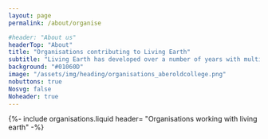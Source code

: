 ```yaml
---
layout: page
permalink: /about/organise

#header: "About us"
headerTop: "About"
title: "Organisations contributing to Living Earth"
subtitle: "Living Earth has developed over a number of years with multiple contributions from a range of organisations with interests in Earth observations for environmental change."
background: "#01060D"
image: "/assets/img/heading/organisations_aberoldcollege.png"  
nobuttons: true
Nosvg: false
Noheader: true
---
```


{%-
include organisations.liquid
header= "Organisations working with living earth"
-%}
